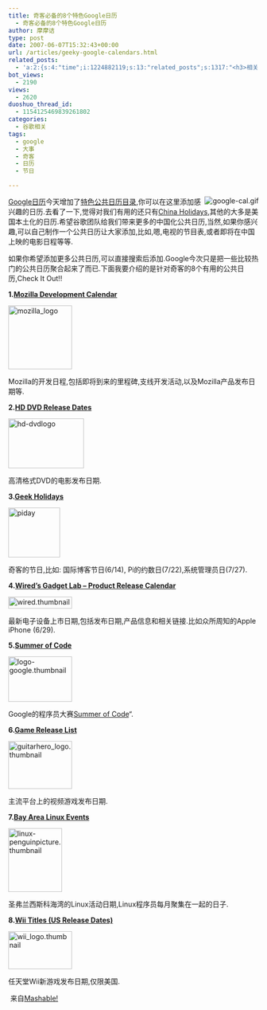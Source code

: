 ```yaml
---
title: 奇客必备的8个特色Google日历
  - 奇客必备的8个特色Google日历
author: 摩摩诘
type: post
date: 2007-06-07T15:32:43+00:00
url: /articles/geeky-google-calendars.html
related_posts:
  - 'a:2:{s:4:"time";i:1224882119;s:13:"related_posts";s:1317:"<h3>相关日志</h3><ul class="related_post"><li><a href="http://www.digglife.cn/articles/popular-feeds-in-google-reader.html" title="Google Reader中文版里的推荐Feeds">Google Reader中文版里的推荐Feeds</a></li><li><a href="http://www.digglife.cn/articles/google-search-engine-for-ringtones.html" title="Google将发布手机铃声搜索">Google将发布手机铃声搜索</a></li><li><a href="http://www.digglife.cn/articles/how-to-download-published-google-docs.html" title="如何下载公开的Google文档和电子表格">如何下载公开的Google文档和电子表格</a></li><li><a href="http://www.digglife.cn/articles/programing-languages-map-in-google-maps.html" title="编程语言的Google地图:Hello World!世界">编程语言的Google地图:Hello World!世界</a></li><li><a href="http://www.digglife.cn/articles/google-logos.html" title="十个你可能从未见过的Google Logo">十个你可能从未见过的Google Logo</a></li><li><a href="http://www.digglife.cn/articles/google-gears-released.html" title="Google Gears发布,离线使用Web应用程序">Google Gears发布,离线使用Web应用程序</a></li><li><a href="http://www.digglife.cn/articles/customize-gmail-signature.html" title="Gmail技巧:让你的签名绚起来">Gmail技巧:让你的签名绚起来</a></li></ul>";}'
bot_views:
  - 2190
views:
  - 2620
duoshuo_thread_id:
  - 1154125469839261802
categories:
  - 谷歌相关
tags:
  - google
  - 大事
  - 奇客
  - 日历
  - 节日

---
```

[<img align="right" src="http://digglife.qiniudn.com/wp-content/uploads/3/379/2007/06/google-cal.gif" alt="google-cal.gif" title="google-cal.gif" />][1]<a target="_blank" href="http://www.google.com/intl/zh-CN/googlecalendar/tour.html">Google日历</a>今天增加了<a target="_blank" href="http://www.google.com/calendar/render?mode=gallery&cat=POPULAR&pli=1">特色公共日历目录</a>,你可以在这里添加感兴趣的日历.去看了一下,觉得对我们有用的还只有<a target="_blank" href="http://www.google.com/calendar/render?mode=gallery&cat=POPULAR&pli=1">China Holidays</a>,其他的大多是美国本土化的日历.希望谷歌团队给我们带来更多的中国化公共日历,当然,如果你感兴趣,可以自己制作一个公共日历让大家添加,比如,嗯,电视的节目表,或者即将在中国上映的电影日程等等.

如果你希望添加更多公共日历,可以直接搜索后添加.Google今次只是把一些比较热门的公共日历聚合起来了而已.下面我要介绍的是针对奇客的8个有用的公共日历,Check It Out!!

**1.<a target="_blank" href="http://www.google.com/calendar/embed?src=pdighgf028nmbjbrno8oed8vsg%40group.calendar.google.com">Mozilla Development Calendar</a>**
  
<a atomicselection="true" href="https://www.digglife.net/wp-content/uploads/3/379/2007/06/mozilla-logo.jpg"><img width="128" src="http://digglife.qiniudn.com/wp-content/uploads/3/379/2007/06/mozilla-logo-thumb.jpg" alt="mozilla_logo" height="128" /></a>

Mozilla的开发日程,包括即将到来的里程碑,支线开发活动,以及Mozilla产品发布日期等.

**2.<a target="_blank" href="http://www.google.com/calendar/embed?src=tqpcuc78jsg28e9l9jk7md0j78%40group.calendar.google.com">HD DVD Release Dates</a>**
  
<a atomicselection="true" href="https://www.digglife.net/wp-content/uploads/3/379/2007/06/hd-dvdlogo.gif"><img width="152" src="http://digglife.qiniudn.com/wp-content/uploads/3/379/2007/06/hd-dvdlogo-thumb.gif" alt="hd-dvdlogo" height="100" /></a>

高清格式DVD的电影发布日期.

<!--more-->

**3.<a target="_blank" href="http://www.google.com/calendar/embed?src=1asha5vokdbssqtoc1cs40nh2g%40group.calendar.google.com">Geek Holidays</a>**

<a atomicselection="true" href="https://www.digglife.net/wp-content/uploads/3/379/2007/06/piday.gif"><img width="104" src="http://digglife.qiniudn.com/wp-content/uploads/3/379/2007/06/piday-thumb.gif" alt="piday" height="100" /></a>
  
奇客的节日,比如: 国际博客节日(6/14), Pi的约数日(7/22),系统管理员日(7/27).

**4.<a target="_blank" href="http://www.google.com/calendar/embed?src=d6kn6sb5ot8ajnru8h2o3d4eho%40group.calendar.google.com">Wired&#8217;s Gadget Lab &#8211; Product Release Calendar</a>**
  
<a atomicselection="true" href="https://www.digglife.net/wp-content/uploads/3/379/2007/06/wired.thumbnail.jpg"><img width="128" src="http://digglife.qiniudn.com/wp-content/uploads/3/379/2007/06/wired.thumbnail-thumb.jpg" alt="wired.thumbnail" height="24" /></a>

最新电子设备上市日期,包括发布日期,产品信息和相关链接.比如众所周知的Apple iPhone (6/29).

**5.<a target="_blank" href="http://www.google.com/calendar/embed?src=u1ttfo2t6vaov769038rfu6hms%40group.calendar.google.com">Summer of Code</a>**

<a atomicselection="true" href="https://www.digglife.net/wp-content/uploads/3/379/2007/06/logo-google.thumbnail.gif"><img width="128" src="http://digglife.qiniudn.com/wp-content/uploads/3/379/2007/06/logo-google.thumbnail-thumb.gif" alt="logo-google.thumbnail" height="91" /></a>
  
Google的程序员大赛[Summer of Code][2]&#8220;.

**6.<a target="_blank" href="http://www.google.com/calendar/embed?src=m3qjtlctddl8dms74b7kq1ubdk%40group.calendar.google.com">Game Release List</a>**

<a atomicselection="true" href="https://www.digglife.net/wp-content/uploads/3/379/2007/06/guitarhero-logo.thumbnail.jpg"><img width="128" src="http://digglife.qiniudn.com/wp-content/uploads/3/379/2007/06/guitarhero-logo.thumbnail-thumb.jpg" alt="guitarhero_logo.thumbnail" height="96" /></a>
  
主流平台上的视频游戏发布日期.

**7.<a target="_blank" href="http://www.google.com/calendar/embed?src=caj9iea2ol69b7n2uqdek4ocso%40group.calendar.google.com">Bay Area Linux Events</a>**

<a atomicselection="true" href="https://www.digglife.net/wp-content/uploads/3/379/2007/06/linux-penguinpicture.thumbnail.jpg"><img width="108" src="http://digglife.qiniudn.com/wp-content/uploads/3/379/2007/06/linux-penguinpicture.thumbnail-thumb.jpg" alt="linux-penguinpicture.thumbnail" height="128" /></a>

圣弗兰西斯科海湾的Linux活动日期,Linux程序员每月聚集在一起的日子.

**8.<a target="_blank" href="http://www.google.com/calendar/embed?src=efekstfjkcig3chcrtkjcmjob1pajtv5%40import.calendar.google.com">Wii Titles (US Release Dates)</a>**

<a atomicselection="true" href="https://www.digglife.net/wp-content/uploads/3/379/2007/06/wii-logo.thumbnail.jpg"><img width="128" src="http://digglife.qiniudn.com/wp-content/uploads/3/379/2007/06/wii-logo.thumbnail-thumb.jpg" alt="wii_logo.thumbnail" height="76" /></a>

任天堂Wii新游戏发布日期,仅限美国.

 来自<a target="_blank" href="http://mashable.com/2007/06/07/the-10-%e2%80%98must-have%e2%80%99-google-calendars-for-geeks/">Mashable!</a>

 [1]: https://www.digglife.net/wp-content/uploads/3/379/2007/06/google-cal.gif "google-cal.gif"
 [2]: http://code.google.com/soc/